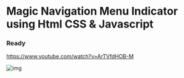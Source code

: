 # Magic Navigation Menu Indicator using Html CSS & Javascript 
### Ready
https://www.youtube.com/watch?v=ArTVfdHOB-M

![img](https://github.com/IrinaSpasova/Small-projects-JavaScript/blob/main/Magic%20Navigation%20Menu%20Indicator%20using%20Html%20CSS%20%26%20Javascript/Untitled.png)
